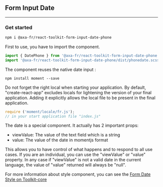 ## Form Input Date
* * *

### Get started

```sh
npm i @axa-fr/react-toolkit-form-input-date-phone
```


First to use, you have to import the component.

```js
import { DatePhone } from '@axa-fr/react-toolkit-form-input-date-phone';
import '@axa-fr/react-toolkit-form-input-date-phone/dist/phonedate.scss';
```

The component reuses the native date input :

```
npm install moment --save
```

Do not forget the right local when starting your application. By default, "create-react-app" excludes locals ​​for lightening the version of your final application. Adding it explicitly allows the local file to be present in the final application.

```js
require ('moment/locale/fr.js');
// in your start application file "index.js"
```

The date is a special component. It actually has 2 important props:
- viewValue: The value of the text field which is a string
- value: The value of the date in momentjs format

This allows you to have control of what happens and to respond to all use cases. If you are an individual, you can use the "viewValue" or "value" property. In any case if "viewValue" is not a valid date in the current language, the value of "value" returned will always be "null".

For more information about style component, you can see the [Form Date Style on Toolkit-core ](http://toolkit-intranet-axa.azurewebsites.net/#/form)
